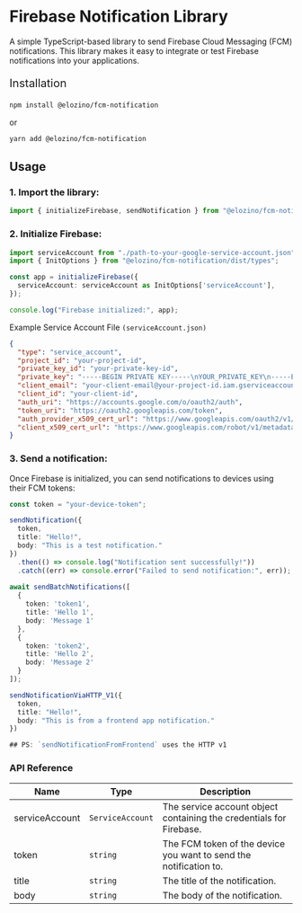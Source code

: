 # Firebase Notification Library

A simple TypeScript-based library to send Firebase Cloud Messaging (FCM) notifications. This library makes it easy to integrate or test Firebase notifications into your applications.


<p style="font-size: 20px">Installation</p>

```bash
npm install @elozino/fcm-notification
```
or

```bash
yarn add @elozino/fcm-notification
```

## Usage

### 1. Import the library:
```typescript
import { initializeFirebase, sendNotification } from "@elozino/fcm-notification";
```

### 2. Initialize Firebase:

```typescript
import serviceAccount from "./path-to-your-google-service-account.json";
import { InitOptions } from "@elozino/fcm-notification/dist/types";

const app = initializeFirebase({
  serviceAccount: serviceAccount as InitOptions['serviceAccount'],
});

console.log("Firebase initialized:", app);
```

Example Service Account File ```(serviceAccount.json)```

```json
{
  "type": "service_account",
  "project_id": "your-project-id",
  "private_key_id": "your-private-key-id",
  "private_key": "-----BEGIN PRIVATE KEY-----\nYOUR_PRIVATE_KEY\n-----END PRIVATE KEY-----\n",
  "client_email": "your-client-email@your-project-id.iam.gserviceaccount.com",
  "client_id": "your-client-id",
  "auth_uri": "https://accounts.google.com/o/oauth2/auth",
  "token_uri": "https://oauth2.googleapis.com/token",
  "auth_provider_x509_cert_url": "https://www.googleapis.com/oauth2/v1/certs",
  "client_x509_cert_url": "https://www.googleapis.com/robot/v1/metadata/x509/your-client-email"
}
```

### 3. Send a notification:
Once Firebase is initialized, you can send notifications to devices using their FCM tokens:

```typescript
const token = "your-device-token";

sendNotification({
  token,
  title: "Hello!",
  body: "This is a test notification."
})
  .then(() => console.log("Notification sent successfully!"))
  .catch((err) => console.error("Failed to send notification:", err));
  
await sendBatchNotifications([
  {
    token: 'token1',
    title: 'Hello 1',
    body: 'Message 1'
  },
  {
    token: 'token2',
    title: 'Hello 2',
    body: 'Message 2'
  }
]);

sendNotificationViaHTTP_V1({
  token,
  title: "Hello!",
  body: "This is from a frontend app notification."
})

## PS: `sendNotificationFromFrontend` uses the HTTP v1
```



### API Reference
| Name | Type | Description |
| ------ | ------ | ------ |
| serviceAccount | ```ServiceAccount``` | The service account object containing the credentials for Firebase. |
| token | ```string``` | The FCM token of the device you want to send the notification to. |
| title |```string``` | The title of the notification. |
| body | ```string``` | The body of the notification. |
